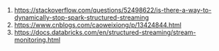 1. https://stackoverflow.com/questions/52498622/is-there-a-way-to-dynamically-stop-spark-structured-streaming
2. https://www.cnblogs.com/caoweixiong/p/13424844.html
3. https://docs.databricks.com/en/structured-streaming/stream-monitoring.html